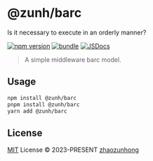 # @zunh/barc

Is it necessary to execute in an orderly manner?

[![npm version][npm-version-src]][npm-version-href]
[![bundle][bundle-src]][bundle-href]
[![JSDocs][jsdocs-src]][jsdocs-href]

> A simple middleware barc model.

## Usage

```bash
npm install @zunh/barc
pnpm install @zunh/barc
yarn add @zunh/barc
```

## License

[MIT](./LICENSE) License © 2023-PRESENT [zhaozunhong](https://github.com/zhaozunhong)

<!-- Badges -->

[npm-version-src]: https://img.shields.io/npm/v/@zunh/barc?style=flat&colorA=080f12&colorB=1fa669
[npm-version-href]: https://npmjs.com/package/@zunh/barc
[npm-downloads-src]: https://img.shields.io/npm/dm/@zunh/barc?style=flat&colorA=080f12&colorB=1fa669
[npm-downloads-href]: https://npmjs.com/package/@zunh/barc
[bundle-src]: https://img.shields.io/bundlephobia/minzip/@zunh/barc?style=flat&colorA=080f12&colorB=1fa669&label=minzip
[bundle-href]: https://bundlephobia.com/result?p=@zunh/barc
[license-src]: https://img.shields.io/github/license/zhaozunhong/@zunh/barc.svg?style=flat&colorA=080f12&colorB=1fa669
[license-href]: https://github.com/zhaozunhong/@zunh/barc/blob/main/LICENSE
[jsdocs-src]: https://img.shields.io/badge/jsdocs-reference-080f12?style=flat&colorA=080f12&colorB=1fa669
[jsdocs-href]: https://www.jsdocs.io/package/@zunh/barc